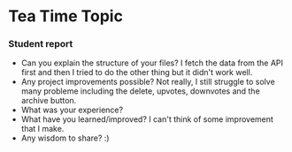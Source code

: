 # Tea Time Topic



### Student report

-   Can you explain the structure of your files?
I fetch the data from the API first and then I tried to do the other thing but it didn't work well.
-   Any project improvements possible?
Not really, I still struggle to solve many probleme including the delete, upvotes, downvotes and the archive button.
-   What was your experience?
-   What have you learned/improved?
I can't think of some improvement that I make.
-   Any wisdom to share? :)

